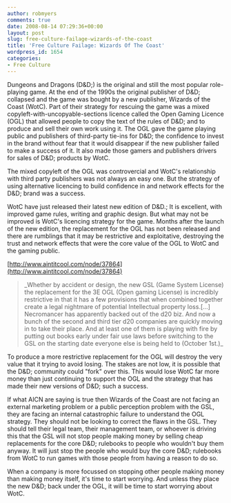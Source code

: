 ```yaml
---
author: robmyers
comments: true
date: 2008-08-14 07:29:36+00:00
layout: post
slug: free-culture-failage-wizards-of-the-coast
title: 'Free Culture Failage: Wizards Of The Coast'
wordpress_id: 1654
categories:
- Free Culture
---
```


Dungeons and Dragons (D&D;) is the original and still the most popular role-playing game. At the end of the 1990s the original publisher of D&D; collapsed and the game was bought by a new publisher, Wizards of the Coast (WotC). Part of their strategy for rescuing the game was a mixed copyleft-with-uncopyable-sections licence called the Open Gaming Licence (OGL) that allowed people to copy the text of the rules of D&D; and to produce and sell their own work using it. The OGL gave the game playing public and publishers of third-party tie-ins for D&D; the confidence to invest in the brand without fear that it would disappear if the new publisher failed to make a success of it. It also made those gamers and publishers drivers for sales of D&D; products by WotC.  
  
The mixed copyleft of the OGL was controvercial and WotC's relationship with third party publishers was not always an easy one. But the strategy of using alternative licencing to build confidence in and network effects for the D&D; brand was a success.  
  
WotC have just released their latest new edition of D&D.; It is excellent, with improved game rules, writing and graphic design. But what may not be improved is WotC's licencing strategy for the game. Months after the launch of the new edition, the replacement for the OGL has not been released and there are rumblings that it may be restrictive and exploitative, destroying the trust and network effects that were the core value of the OGL to WotC and the gaming public.  
  
[http://www.aintitcool.com/node/37864](http://www.aintitcool.com/node/37864)  
  


<blockquote>_Whether by accident or design, the new GSL (Game System License) the replacement for the 3E OGL (Open gaming License) is incredibly restrictive in that it has a few provisions that when combined together create a legal nightmare of potential Intellectual property loss.[...]  
Necromancer has apparently backed out of the d20 biz. And now a bunch of the second and third tier d20 companies are quickly moving in to take their place. And at least one of them is playing with fire by putting out books early under fair use laws before switching to the GSL on the starting date everyone else is being held to (October 1st.)_</blockquote>

  
  
To produce a more restrictive replacement for the OGL will destroy the very value that it trying to avoid losing. The stakes are not low, it is possible that the D&D; community could "fork" over this. This would lose WotC far more money than just continuing to support the OGL and the strategy that has made their new versions of D&D; such a success.  
  
If what AICN are saying is true then Wizards of the Coast are not facing an external marketing problem or a public perception problem with the GSL, they are facing an internal catastrophic failure to understand the OGL strategy. They should not be looking to correct the flaws in the GSL. They should tell their legal team, their management team, or whoever is driving this that the GSL will not stop people making money by selling cheap replacements for the core D&D; rulebooks to people who wouldn't buy them anyway. It will just stop the people who would buy the core D&D; rulebooks from WotC to run games with those people from having a reason to do so.  
  
When a company is more focussed on stopping other people making money than making money itself, it's time to start worrying. And unless they place the new D&D; back under the OGL, it will be time to start worrying about WotC.  


